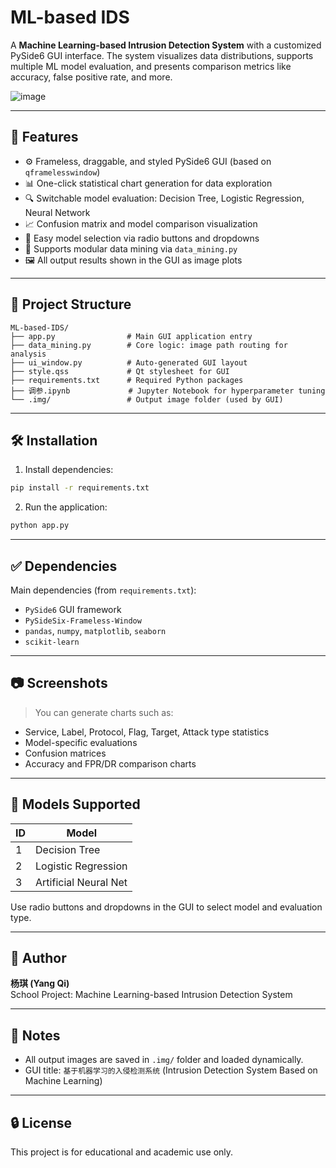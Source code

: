 
# ML-based IDS

A **Machine Learning-based Intrusion Detection System** with a customized PySide6 GUI interface. The system visualizes data distributions, supports multiple ML model evaluation, and presents comparison metrics like accuracy, false positive rate, and more.

![image](https://github.com/user-attachments/assets/d08b79ca-d48b-4859-b2c9-389e87c52ffd)

---

## 🚀 Features

- ⚙️ Frameless, draggable, and styled PySide6 GUI (based on `qframelesswindow`)
- 📊 One-click statistical chart generation for data exploration
- 🔍 Switchable model evaluation: Decision Tree, Logistic Regression, Neural Network
- 📈 Confusion matrix and model comparison visualization
- 📂 Easy model selection via radio buttons and dropdowns
- 📑 Supports modular data mining via `data_mining.py`
- 🖼️ All output results shown in the GUI as image plots

---

## 📂 Project Structure

```
ML-based-IDS/
├── app.py                # Main GUI application entry
├── data_mining.py        # Core logic: image path routing for analysis
├── ui_window.py          # Auto-generated GUI layout
├── style.qss             # Qt stylesheet for GUI
├── requirements.txt      # Required Python packages
├── 调参.ipynb             # Jupyter Notebook for hyperparameter tuning
└── .img/                 # Output image folder (used by GUI)
```

---

## 🛠 Installation

1. Install dependencies:

```bash
pip install -r requirements.txt
```

2. Run the application:

```bash
python app.py
```

---

## ✅ Dependencies

Main dependencies (from `requirements.txt`):

- `PySide6` GUI framework
- `PySideSix-Frameless-Window`
- `pandas`, `numpy`, `matplotlib`, `seaborn`
- `scikit-learn`

---

## 📷 Screenshots

> You can generate charts such as:
- Service, Label, Protocol, Flag, Target, Attack type statistics
- Model-specific evaluations
- Confusion matrices
- Accuracy and FPR/DR comparison charts

---

## 🧪 Models Supported

| ID | Model                |
|----|----------------------|
| 1  | Decision Tree        |
| 2  | Logistic Regression  |
| 3  | Artificial Neural Net|

Use radio buttons and dropdowns in the GUI to select model and evaluation type.

---

## 📌 Author

**杨琪 (Yang Qi)**  
School Project: Machine Learning-based Intrusion Detection System

---

## 📎 Notes

- All output images are saved in `.img/` folder and loaded dynamically.
- GUI title: `基于机器学习的入侵检测系统` (Intrusion Detection System Based on Machine Learning)

---

## 🔒 License

This project is for educational and academic use only.
